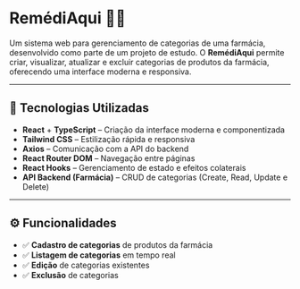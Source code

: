 # RemédiAqui 🏥💊

Um sistema web para gerenciamento de categorias de uma farmácia, desenvolvido como parte de um projeto de estudo. O **RemédiAqui** permite criar, visualizar, atualizar e excluir categorias de produtos da farmácia, oferecendo uma interface moderna e responsiva.  

---

## 🚀 Tecnologias Utilizadas

- **React** + **TypeScript** – Criação da interface moderna e componentizada  
- **Tailwind CSS** – Estilização rápida e responsiva  
- **Axios** – Comunicação com a API do backend  
- **React Router DOM** – Navegação entre páginas  
- **React Hooks** – Gerenciamento de estado e efeitos colaterais  
- **API Backend (Farmácia)** – CRUD de categorias (Create, Read, Update e Delete)  

---

## ⚙️ Funcionalidades

- ✅ **Cadastro de categorias** de produtos da farmácia  
- ✅ **Listagem de categorias** em tempo real  
- ✅ **Edição** de categorias existentes  
- ✅ **Exclusão** de categorias   
